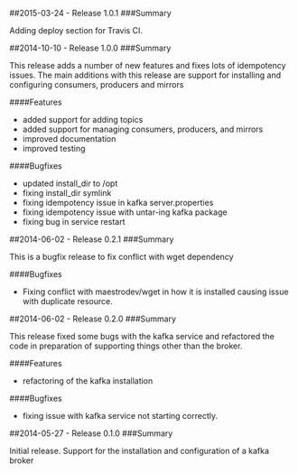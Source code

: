 ##2015-03-24 - Release 1.0.1
###Summary

  Adding deploy section for Travis CI.

##2014-10-10 - Release 1.0.0
###Summary

This release adds a number of new features and fixes lots of idempotency issues.
The main additions with this release are support for installing and configuring consumers, producers and mirrors

####Features

- added support for adding topics
- added support for managing consumers, producers, and mirrors
- improved documentation
- improved testing

####Bugfixes

- updated install_dir to /opt
- fixing install_dir symlink
- fixing idempotency issue in kafka server.properties
- fixing idempotency issue with untar-ing kafka package
- fixing bug in service restart

##2014-06-02 - Release 0.2.1
###Summary

  This is a bugfix release to fix conflict with wget dependency

####Bugfixes

 - Fixing conflict with maestrodev/wget in how it is installed causing issue with duplicate resource.

##2014-06-02 - Release 0.2.0
###Summary

  This release fixed some bugs with the kafka service and refactored the code in preparation of supporting things other than the broker.

####Features
 - refactoring of the kafka installation

####Bugfixes
 - fixing issue with kafka service not starting correctly.

##2014-05-27 - Release 0.1.0
###Summary

  Initial release. Support for the installation and configuration of a kafka broker
